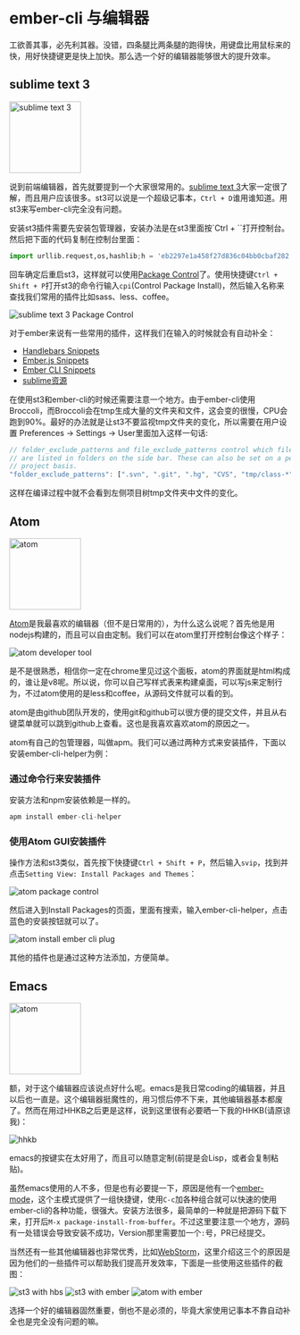 # ember-cli 与编辑器

工欲善其事，必先利其器。没错，四条腿比两条腿的跑得快，用键盘比用鼠标来的快，用好快捷键更是快上加快。那么选一个好的编辑器能够很大的提升效率。

## sublime text 3

<img src="images/sublimetext.png" title="sublime text 3" width="128" />

说到前端编辑器，首先就要提到一个大家很常用的。[sublime text 3](http://www.sublimetext.com)大家一定很了解，而且用户应该很多。st3可以说是一个超级记事本，`Ctrl + D`谁用谁知道。用st3来写ember-cli完全没有问题。

安装st3插件需要先安装包管理器，安装办法是在st3里面按`Ctrl + ``打开控制台。然后把下面的代码复制在控制台里面：

```py
import urllib.request,os,hashlib;h = 'eb2297e1a458f27d836c04bb0cbaf282' + 'd0e7a3098092775ccb37ca9d6b2e4b7d';pf = 'Package Control.sublime-package';ipp = sublime.installed_packages_path();urllib.request.install_opener( urllib.request.build_opener( urllib.request.ProxyHandler()) );by = urllib.request.urlopen( 'http://packagecontrol.io/' + pf.replace(' ', '%20')).read();dh = hashlib.sha256(by).hexdigest(); print('Error validating download (got %s instead of %s), please try manual install' % (dh, h)) if dh != h else open(os.path.join( ipp, pf), 'wb' ).write(by) 
```

回车确定后重启st3，这样就可以使用[Package Control](https://packagecontrol.io/installation)了。使用快捷键`Ctrl + Shift + P`打开st3的命令行输入`cpi`(Control Package Install)，然后输入名称来查找我们常用的插件比如sass、less、coffee。

<img src="images/st_cp.png" title="sublime text 3 Package Control" />

对于ember来说有一些常用的插件，这样我们在输入的时候就会有自动补全：

* [Handlebars Snippets](https://packagecontrol.io/packages/Handlebars)
* [Ember.​js Snippets](https://packagecontrol.io/packages/Ember.js%20Snippets)
* [Ember CLI Snippets](https://packagecontrol.io/packages/Ember%20CLI%20Snippets)
* [sublime资源](https://github.com/JaredCubilla/sublime)

在使用st3和ember-cli的时候还需要注意一个地方。由于ember-cli使用Broccoli，而Broccoli会在tmp生成大量的文件夹和文件，这会变的很慢，CPU会跑到90%。最好的办法就是让st3不要监视tmp文件夹的变化，所以需要在用户设置 Preferences -> Settings -> User里面加入这样一句话:

```js
// folder_exclude_patterns and file_exclude_patterns control which files
// are listed in folders on the side bar. These can also be set on a per-
// project basis.
"folder_exclude_patterns": [".svn", ".git", ".hg", "CVS", "tmp/class-*", "tmp/es_*", "tmp/jshinter*", "tmp/replace_*", "tmp/static_compiler*", "tmp/template_compiler*", "tmp/tree_merger*", "tmp/coffee_script*", "tmp/concat-tmp*", "tmp/export_tree*", "tmp/sass_compiler*"]
```

这样在编译过程中就不会看到左侧项目树tmp文件夹中文件的变化。

## Atom

<img src="images/atom.png" title="atom" width="128" />

[Atom](https://atom.io/)是我最喜欢的编辑器（但不是日常用的），为什么这么说呢？首先他是用nodejs构建的，而且可以自由定制。我们可以在atom里打开控制台像这个样子：

<img src="images/atom_console.png" title="atom developer tool" />

是不是很熟悉，相信你一定在chrome里见过这个面板，atom的界面就是html构成的，谁让是v8呢。所以说，你可以自己写样式表来构建桌面，可以写js来定制行为，不过atom使用的是less和coffee，从源码文件就可以看的到。

atom是由github团队开发的，使用git和github可以很方便的提交文件，并且从右键菜单就可以跳到github上查看。这也是我喜欢喜欢atom的原因之一。

atom有自己的包管理器，叫做apm。我们可以通过两种方式来安装插件，下面以安装ember-cli-helper为例：

### 通过命令行来安装插件

安装方法和npm安装依赖是一样的。

```js
apm install ember-cli-helper
```

### 使用Atom GUI安装插件

操作方法和st3类似，首先按下快捷键`Ctrl + Shift + P`，然后输入`svip`，找到并点击`Setting View: Install Packages and Themes`：

<img src="images/atom_cp.png" title="atom package control" />

然后进入到Install Packages的页面，里面有搜索，输入ember-cli-helper，点击蓝色的安装按钮就可以了。

<img src="images/atom_ember_cli.png" title="atom install ember cli plug" />

其他的插件也是通过这种方法添加，方便简单。

## Emacs

<img src="images/emacs.png" title="atom" width="128" />

额，对于这个编辑器应该说点好什么呢。emacs是我日常coding的编辑器，并且以后也一直是。这个编辑器挺魔性的，用习惯后停不下来，其他编辑器基本都废了。然而在用过HHKB之后更是这样，说到这里很有必要晒一下我的HHKB(请原谅我)：

<img src="images/hhkb.jpg" title="hhkb" />

emacs的按键实在太好用了，而且可以随意定制(前提是会Lisp，或者会复制粘贴)。

虽然emacs使用的人不多，但是也有必要提一下，原因是他有一个[ember-mode](https://github.com/madnificent/ember-mode)，这个主模式提供了一组快捷键，使用`C-c`加各种组合就可以快速的使用ember-cli的各种功能，很强大。安装方法很多，最简单的一种就是把源码下载下来，打开后`M-x package-install-from-buffer`。不过这里要注意一个地方，源码有一处错误会导致安装不成功，Version那里需要加一个`:`号，PR已经提交。

当然还有一些其他编辑器也非常优秀，比如[WebStorm](https://www.jetbrains.com/webstorm/)，这里介绍这三个的原因是因为他们的一些插件可以帮助我们提高开发效率，下面是一些使用这些插件的截图：

<img src="images/st3_handlebar.png" title="st3 with hbs" />

<img src="images/st3_ember.png" title="st3 with ember" />

<img src="images/atom_ember.png" title="atom with ember" />

选择一个好的编辑器固然重要，倒也不是必须的，毕竟大家使用记事本不靠自动补全也是完全没有问题的嘛。
